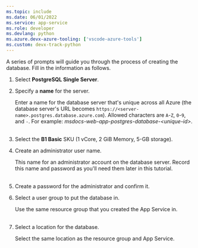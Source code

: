 ```yaml
---
ms.topic: include
ms.date: 06/01/2022
ms.service: app-service
ms.role: developer
ms.devlang: python
ms.azure.devx-azure-tooling: ['vscode-azure-tools']
ms.custom: devx-track-python
---
```



A series of prompts will guide you through the process of creating the database. Fill in the information as follows.

1. Select **PostgreSQL Single Server**.

1. Specify a **name** for the server.

   Enter a name for the database server that's unique across all Azure (the database server's URL becomes `https://<server-name>.postgres.database.azure.com`). Allowed characters are `A`-`Z`, `0`-`9`, and `-`. For example: *msdocs-web-app-postgres-database-\<unique-id>*.<br><br>

1. Select the **B1 Basic** SKU (1 vCore, 2 GiB Memory, 5-GB storage).

1. Create an administrator user name.

   This name for an administrator account on the database server. Record this name and password as you'll need them later in this tutorial.<br><br>

1. Create a password for the administrator and confirm it.

1. Select a user group to put the database in.

   Use the same resource group that you created the App Service in.<br><br>

1. Select a location for the database.

   Select the same location as the resource group and App Service.
